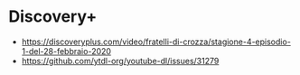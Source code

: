 # Discovery+

- https://discoveryplus.com/video/fratelli-di-crozza/stagione-4-episodio-1-del-28-febbraio-2020
- https://github.com/ytdl-org/youtube-dl/issues/31279
